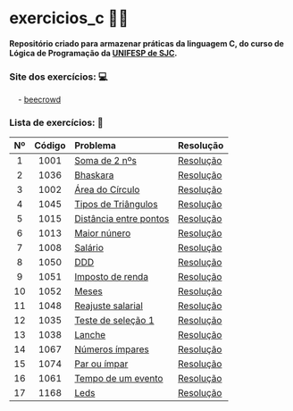 
# exercicios_c 👩‍💻
#### Repositório criado para armazenar práticas da linguagem <b>C</b>, do curso de <b>Lógica de Programação</b> da [UNIFESP de SJC](https://www.unifesp.br/campus/sjc/).


### Site dos exercícios: 💻

&nbsp;&nbsp;&nbsp; - [beecrowd](https://www.beecrowd.com.br/judge/pt)

### Lista de exercícios: 📝

| Nº  | Código |  Problema    | Resolução |
|:-----:|:--------:|:--------------|-----------|
|1|1001|[Soma de 2 nºs](https://www.urionlinejudge.com.br/judge/pt/problems/view/1001)| [Resolução](exercicios_c/exercicio_1001.c)|
|2|1036|[Bhaskara](https://www.urionlinejudge.com.br/judge/pt/problems/view/1036)| [Resolução](exercicios_c/exercicio_1036.c)  |
|3|1002| [Área do Círculo](https://www.urionlinejudge.com.br/judge/pt/problems/view/1002)| [Resolução](exercicios_c/exercicio_1002.c)  |
|4|1045 |[Tipos de Triângulos](https://www.urionlinejudge.com.br/judge/pt/problems/view/1045) | [Resolução](exercicios_c/exercicio_1045.c)
|5|1015 |[Distância entre pontos](https://www.beecrowd.com.br/judge/pt/problems/view/1015)| [Resolução](exercicios_c/exercicio_1015.c)
|6|1013| [Maior núnero](https://www.beecrowd.com.br/judge/pt/problems/view/1013)| [Resolução](exercicios_c/exercicio_1013.c)
|7|1008|[Salário](https://www.beecrowd.com.br/judge/pt/problems/view/1008)| [Resolução](exercicios_c/exercicio_1008.c)
|8|1050|[DDD](https://www.beecrowd.com.br/judge/pt/problems/view/1050)| [Resolução](exercicios_c/exercicio_1050.c)
|9|1051|[Imposto de renda](https://www.beecrowd.com.br/judge/pt/problems/view/1051)| [Resolução](exercicios_c/exercicio_1051.c)
|10|1052|[Meses](https://www.beecrowd.com.br/judge/pt/problems/view/1052)| [Resolução](exercicios_c/exercicio_1052.c)
|11|1048|[Reajuste salarial](https://www.beecrowd.com.br/judge/pt/problems/view/1048)| [Resolução](exercicios_c/exercicio_1048.c)
|12|1035|[Teste de seleção 1](https://www.beecrowd.com.br/judge/pt/problems/view/1035)| [Resolução](exercicios_c/exercicio_1035.c)
|13|1038|[Lanche](https://www.beecrowd.com.br/judge/pt/problems/view/1038)| [Resolução](exercicios_c/exercicio_1038.c)
|14|1067|[Números ímpares](https://www.beecrowd.com.br/judge/pt/problems/view/1067)| [Resolução](exercicios_c/exercicio_1067.c)
|15|1074|[Par ou ímpar](https://www.beecrowd.com.br/judge/pt/problems/view/1074)| [Resolução](exercicios_c/exercicio_1074.c)
|16|1061|[Tempo de um evento](https://www.beecrowd.com.br/judge/pt/problems/view/1061)| [Resolução](exercicios_c/exercicio_1061.c)
|17|1168|[Leds](https://www.beecrowd.com.br/judge/pt/problems/view/1168)| [Resolução](exercicios_c/exercicio_1061.c)
  
  

